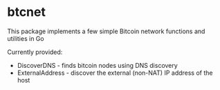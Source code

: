 btcnet
======

This package implements a few simple Bitcoin network functions and utilities in Go

Currently provided:

* DiscoverDNS - finds bitcoin nodes using DNS discovery
* ExternalAddress - discover the external (non-NAT) IP address of the host
